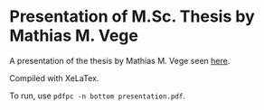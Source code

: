 # Presentation of M.Sc. Thesis by Mathias M. Vege

A presentation of the thesis by Mathias M. Vege seen [here](https://github.com/hmvege/MScThesis).

Compiled with XeLaTex.

To run, use `pdfpc -n bottom presentation.pdf`.